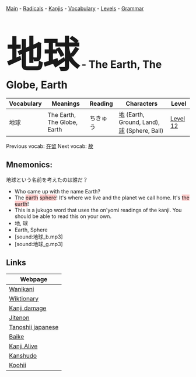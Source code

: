 <style> bigfont {font-size: 100px}</style>
[Main](../README.md) -
[Radicals](../radicals.md) -
[Kanjis](../kanjis.md) -
[Vocabulary](../vocabulary.md) -
[Levels](../levels.md) -
[Grammar](../grammar.md)
# <bigfont> 地球</bigfont> - The Earth, The Globe, Earth 

| Vocabulary | Meanings | Reading | Characters | Level |
| --- | --- | --- | --- | --- |
| 地球 | The Earth, The Globe, Earth | ちきゅう |  [地](../kanjis/地.md) (Earth, Ground, Land), [球](../kanjis/球.md) (Sphere, Ball) | [Level 12](../levels/wk_level12.md) |

Previous vocab: [在留](在留.md) Next vocab: [故](故.md) 

## Mnemonics:
地球という名前を考えたのは誰だ？
* Who came up with the name Earth?
* The <span style="background-color:#ffcccb"> earth</span> <span style="background-color:#ffcccb"> sphere</span>! It's where we live and the planet we call home. It's <span style="background-color:#ffcccb"> the earth</span>!
* This is a jukugo word that uses the on'yomi readings of the kanji. You should be able to read this on your own.
* 地, 球
* Earth, Sphere
* [sound:地球_b.mp3]
* [sound:地球_g.mp3]


## Links 

| Webpage |
| --- |
| [Wanikani          ](https://www.wanikani.com/kanji/地球) |
| [Wiktionary        ](https://en.wiktionary.org/wiki/地球) |
| [Kanji damage      ](http://www.kanjidamage.com/kanji/search?utf8=✓&q=地球) |
| [Jitenon           ](https://jitenon.com/kanji/地球) |
| [Tanoshii japanese ](https://www.tanoshiijapanese.com/dictionary/kanji.cfm?k=地球) |
| [Baike             ](https://baike.baidu.com/item/地球) |
| [Kanji Alive       ](https://app.kanjialive.com/地球) |
| [Kanshudo          ](https://www.kanshudo.com/searchmn?q=地球) |
| [Koohii            ](https://kanji.koohii.com/study/kanji/地球) |
